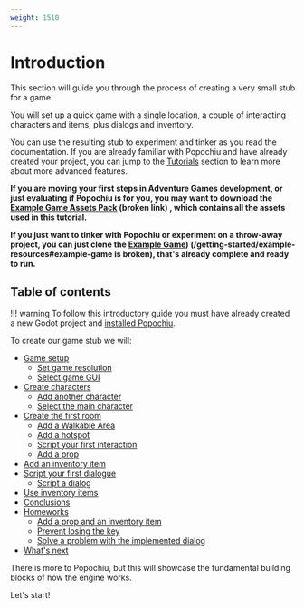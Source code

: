 ```yaml
---
weight: 1510
---
```


# Introduction

This section will guide you through the process of creating a very small stub for a game.

You will set up a quick game with a single location, a couple of interacting characters and items, plus dialogs and inventory.

You can use the resulting stub to experiment and tinker as you read the documentation. If you are already familiar with Popochiu and have already created your project, you can jump to the [Tutorials](/getting-started/tutorials) section to learn more about more advanced features.



**If you are moving your first steps in Adventure Games development, or just evaluating if Popochiu is for you, you may want to download the [Example Game Assets Pack](getting-started/example-resources#example-assets)  (broken link) , which contains all the assets used in this tutorial.**

**If you just want to tinker with Popochiu or experiment on a throw-away project, you can just clone the [Example Game](https://github.com/carenalgas/popochiu-sample-game)) 
    (/getting-started/example-resources#example-game is broken), that's already complete and ready to run.**

## Table of contents

!!! warning
    To follow this introductory guide you must have already created a new Godot project and [installed Popochiu](/getting-started/installing-popochiu).  

To create our game stub we will:

- [Game setup](game-setup)
    - [Set game resolution](game-setup#set-game-resolution)
    - [Select game GUI](game-setup#select-game-gui)
- [Create characters](create-characters)
    - [Add another character](create-characters#add-another-character)
    - [Select the main character](create-characters#select-the-main-character)
- [Create the first room](create-the-first-room)
    - [Add a Walkable Area](create-the-first-room#add-a-walkable-area)
    - [Add a hotspot](create-the-first-room#add-a-hotspot)
    - [Script your first interaction](create-the-first-room#script-your-first-interaction)
    - [Add a prop](create-the-first-room#add-a-prop)
- [Add an inventory item](add-an-inventory-item)
- [Script your first dialogue](script-your-first-dialogue)
    - [Script a dialog](script-your-first-dialogue#script-a-dialog)
- [Use inventory items](use-inventory-items)
- [Conclusions](conclusions)
- [Homeworks](conclusions#homeworks)
    - [Add a prop and an inventory item](conclusions#add-a-prop-and-an-inventory-item)
    - [Prevent losing the key](conclusions#prevent-losing-the-key)
    - [Solve a problem with the implemented dialog](conclusions#solve-a-problem-with-the-implemented-dialog)
- [What's next](conclusions#whats-next)

There is more to Popochiu, but this will showcase the fundamental building blocks of how the engine works.

Let's start!
